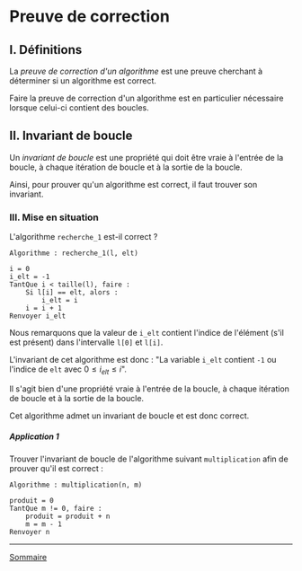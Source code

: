 # Preuve de correction

## I. Définitions

La *preuve de correction d'un algorithme* est une preuve cherchant à déterminer si un algorithme est correct.

Faire la preuve de correction d'un algorithme est en particulier nécessaire lorsque celui-ci contient des boucles.

## II. Invariant de boucle

Un *invariant de boucle* est une propriété qui doit être vraie à l'entrée de la boucle, à chaque itération de boucle et à la sortie de la boucle.

Ainsi, pour prouver qu'un algorithme est correct, il faut trouver son invariant.

### III. Mise en situation

L'algorithme `recherche_1` est-il correct ?

```
Algorithme : recherche_1(l, elt)

i = 0
i_elt = -1
TantQue i < taille(l), faire :
    Si l[i] == elt, alors :
        i_elt = i
    i = i + 1
Renvoyer i_elt
```

Nous remarquons que la valeur de `i_elt` contient l'indice de l'élément (s'il est présent) dans l'intervalle `l[0]` et `l[i]`.

L'invariant de cet algorithme est donc : "La variable `i_elt` contient `-1` ou l'indice de `elt` avec $0 \leq i_{elt} \leq i$".

Il s'agit bien d'une propriété vraie à l'entrée de la boucle, à chaque itération de boucle et à la sortie de la boucle.

Cet algorithme admet un invariant de boucle et est donc correct.

##### Application 1

Trouver l'invariant de boucle de l'algorithme suivant `multiplication` afin de prouver qu'il est correct :

```
Algorithme : multiplication(n, m)

produit = 0
TantQue m != 0, faire :
    produit = produit + n
    m = m - 1
Renvoyer n
```

________________

[Sommaire](./../../README.md)